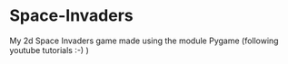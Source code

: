 # Space-Invaders
My 2d Space Invaders game made using the module Pygame (following youtube tutorials :-) )

